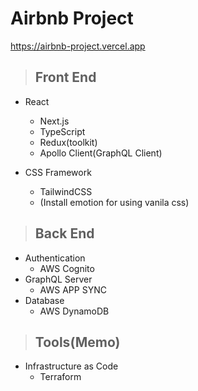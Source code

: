 # Airbnb Project

https://airbnb-project.vercel.app

> ## Front End

- React

  - Next.js
  - TypeScript
  - Redux(toolkit)
  - Apollo Client(GraphQL Client)

- CSS Framework
  - TailwindCSS
  - (Install emotion for using vanila css)

> ## Back End

- Authentication
  - AWS Cognito
- GraphQL Server
  - AWS APP SYNC
- Database
  - AWS DynamoDB

> ## Tools(Memo)

- Infrastructure as Code
  - Terraform
